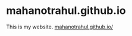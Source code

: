 # mahanotrahul.github.io

This is my website. [mahanotrahul.github.io/](https://mahanotrahul.github.io/)
